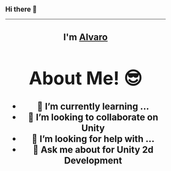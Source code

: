 ## Hi there 👋
<hr>
<h1 align="center">I'm <a href="https://alvus.itch.io/">Alvaro<a>
<Br>
<h1>About Me! 😎</h1>

<!-- - 🔭 I’m currently working on ... -->
- 🌱 I’m currently learning ...
- 👯 I’m looking to collaborate on Unity 
- 🤔 I’m looking for help with ...
- 💬 Ask me about for Unity 2d Development
  
<!--
**alvaro500/alvaro500** is a ✨ _special_ ✨ repository because its `README.md` (this file) appears on your GitHub profile.

Here are some ideas to get you started:

- 🔭 I’m currently working on ...
- 🌱 I’m currently learning ...
- 👯 I’m looking to collaborate on ...
- 🤔 I’m looking for help with ...
- 💬 Ask me about ...
- 📫 How to reach me: ...
- 😄 Pronouns: ...
- ⚡ Fun fact: ...
-->
